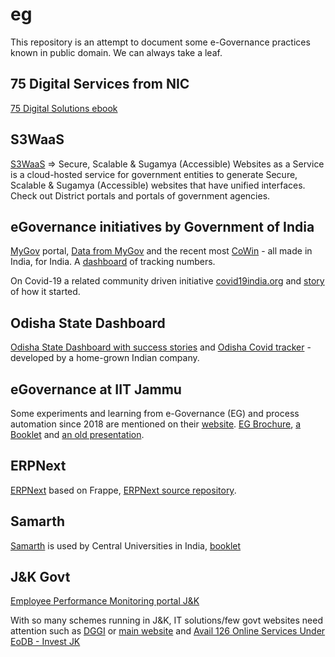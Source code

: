 # eg
This repository is an attempt to document some e-Governance practices known in public domain. We can always take a leaf.   


## 75 Digital Services from NIC 
[75 Digital Solutions ebook](https://75dsn.nic.in/)   


## S3WaaS 
[S3WaaS](https://s3waas.gov.in/) => Secure, Scalable & Sugamya (Accessible) Websites as a Service is a cloud-hosted service for government entities to generate Secure, Scalable & Sugamya (Accessible) websites that have unified interfaces. Check out District portals and portals of government agencies.    


## eGovernance initiatives by Government of India
[MyGov](https://www.mygov.in/) portal, [Data from MyGov](https://data.gov.in/) and the recent most [CoWin](https://www.cowin.gov.in/) - all made in India, for India. A [dashboard](https://dashboard.cowin.gov.in/) of tracking numbers.   

On Covid-19 a related community driven initiative [covid19india.org](https://www.covid19india.org/) and [story](https://blog.covid19india.org/2020/03/14/init/) of how it started.   

## Odisha State Dashboard 
[Odisha State Dashboard with success stories](https://statedashboard.odisha.gov.in/Pages/successStories) and [Odisha Covid tracker](https://statedashboard.odisha.gov.in/) - developed by a home-grown Indian company.   


## eGovernance at IIT Jammu 
Some experiments and learning from e-Governance (EG) and process automation since 2018 are mentioned on their [website](https://iitjammu.ac.in/eg). [EG Brochure](https://drive.google.com/file/d/16g5_HIScd0YXbb93EWWu505NVhUiK44d/view), [a Booklet](https://drive.google.com/file/d/1DCz7HfI7KTeKM_UNSK3OjAsp5C1j0usJ/view) and [an old presentation](https://drive.google.com/file/d/1hKmxvwEsFm9TKcW-6Ma6poGtNMM6silK/view).   

## ERPNext 
[ERPNext](https://erpnext.com/open-source-education) based on Frappe, [ERPNext source repository](https://github.com/frappe/erpnext).    


## Samarth 
[Samarth](https://samarth.edu.in/) is used by Central Universities in India, [booklet](https://samarth.edu.in/pdf/samarth-egov-booklet.pdf)   


## J&K Govt 
[Employee Performance Monitoring portal J&K](https://epm.jk.gov.in/)    

With so many schemes running in J&K, IT solutions/few govt websites need attention such as [DGGI](https://jk.gov.in/jammukashmir/?q=search/node/dggi) or [main website](https://jk.gov.in/) and [Avail 126 Online Services Under EoDB - Invest JK](https://www.investjk.in/)    
